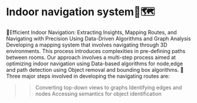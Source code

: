 # Indoor navigation system🧭🗺️
📌Efficient Indoor Navigation: Extracting Insights, Mapping Routes, and Navigating with Precision Using Data-Driven Algorithms and Graph Analysis
Developing a mapping system that involves navigating through 3D environments. This process introduces complexities in pre-defining paths between rooms. Our approach involves a multi-step process aimed at optimizing indoor navigation using Data-based algorithms for node,edge and path detection using Object removal and bounding box algorithms.
📌Three major steps involved in developing the navigating routes are:
>> Converting top-down views to graphs
>> Identifying edges and nodes
>> Accessing semantics for object identification

